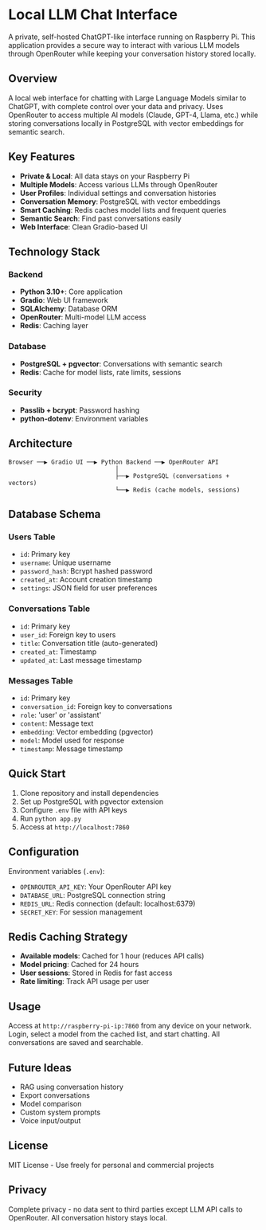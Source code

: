# Local LLM Chat Interface

A private, self-hosted ChatGPT-like interface running on Raspberry Pi. This application provides a secure way to interact with various LLM models through OpenRouter while keeping your conversation history stored locally.

## Overview

A local web interface for chatting with Large Language Models similar to ChatGPT, with complete control over your data and privacy. Uses OpenRouter to access multiple AI models (Claude, GPT-4, Llama, etc.) while storing conversations locally in PostgreSQL with vector embeddings for semantic search.

## Key Features

- **Private & Local**: All data stays on your Raspberry Pi
- **Multiple Models**: Access various LLMs through OpenRouter
- **User Profiles**: Individual settings and conversation histories
- **Conversation Memory**: PostgreSQL with vector embeddings
- **Smart Caching**: Redis caches model lists and frequent queries
- **Semantic Search**: Find past conversations easily
- **Web Interface**: Clean Gradio-based UI

## Technology Stack

### Backend
- **Python 3.10+**: Core application
- **Gradio**: Web UI framework
- **SQLAlchemy**: Database ORM
- **OpenRouter**: Multi-model LLM access
- **Redis**: Caching layer

### Database
- **PostgreSQL + pgvector**: Conversations with semantic search
- **Redis**: Cache for model lists, rate limits, sessions

### Security
- **Passlib + bcrypt**: Password hashing
- **python-dotenv**: Environment variables

## Architecture

```
Browser ──▶ Gradio UI ──▶ Python Backend ──▶ OpenRouter API
                              │
                              ├──▶ PostgreSQL (conversations + vectors)
                              └──▶ Redis (cache models, sessions)
```

## Database Schema

### Users Table
- `id`: Primary key
- `username`: Unique username
- `password_hash`: Bcrypt hashed password
- `created_at`: Account creation timestamp
- `settings`: JSON field for user preferences

### Conversations Table
- `id`: Primary key
- `user_id`: Foreign key to users
- `title`: Conversation title (auto-generated)
- `created_at`: Timestamp
- `updated_at`: Last message timestamp

### Messages Table
- `id`: Primary key
- `conversation_id`: Foreign key to conversations
- `role`: 'user' or 'assistant'
- `content`: Message text
- `embedding`: Vector embedding (pgvector)
- `model`: Model used for response
- `timestamp`: Message timestamp

## Quick Start

1. Clone repository and install dependencies
2. Set up PostgreSQL with pgvector extension
3. Configure `.env` file with API keys
4. Run `python app.py`
5. Access at `http://localhost:7860`

## Configuration

Environment variables (`.env`):
- `OPENROUTER_API_KEY`: Your OpenRouter API key
- `DATABASE_URL`: PostgreSQL connection string
- `REDIS_URL`: Redis connection (default: localhost:6379)
- `SECRET_KEY`: For session management

## Redis Caching Strategy

- **Available models**: Cached for 1 hour (reduces API calls)
- **Model pricing**: Cached for 24 hours
- **User sessions**: Stored in Redis for fast access
- **Rate limiting**: Track API usage per user

## Usage

Access at `http://raspberry-pi-ip:7860` from any device on your network. Login, select a model from the cached list, and start chatting. All conversations are saved and searchable.

## Future Ideas

- RAG using conversation history
- Export conversations
- Model comparison
- Custom system prompts
- Voice input/output

## License

MIT License - Use freely for personal and commercial projects

## Privacy

Complete privacy - no data sent to third parties except LLM API calls to OpenRouter. All conversation history stays local.
